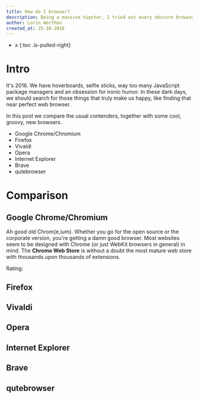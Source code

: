 ```yaml
---
title: How do I browser?
description: Being a massive hipster, I tried out every obscure browser I could find. These are my opinions, for what it's worth.
author: Lorin Werthen
created_at: 25-10-2016
---
```


* x
{:toc .is-pulled-right}

# Intro

It's 2016. We have hoverboards, selfie sticks, way too many JavaScript package managers and an obsession for ironic humor. In these dark days, we should search for those things that truly make us happy, like finding that near perfect web browser.

In this post we compare the usual contenders, together with some cool, groovy, new browsers.

* Google Chrome/Chromium
* Firefox
* Vivaldi
* Opera
* Internet Explorer
* Brave
* qutebrowser

# Comparison

## Google Chrome/Chromium
Ah good old Chrom{e,ium}. Whether you go for the open source or the corporate version, you're getting a damn good browser. Most websites seem to be designed with Chrome (or just WebKit browsers in general) in mind. The **Chrome Web Store** is without a doubt the most mature web store with thousands upon thousands of extensions.

Rating: <i class="fa fa-star"></i> <i class="fa fa-star"></i> <i class="fa fa-star"></i> <i class="fa fa-star"></i>

## Firefox


## Vivaldi


## Opera


## Internet Explorer


## Brave


## qutebrowser
